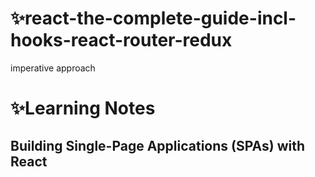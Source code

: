 # ✨react-the-complete-guide-incl-hooks-react-router-redux



  imperative approach 

# ✨Learning Notes

## Building Single-Page Applications (SPAs) with React
